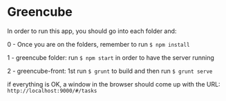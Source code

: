 # Greencube

In order to run this app, you should go into each folder and:

0 - Once you are on the folders, remember to run `$ npm install`

1 - greencube folder: run `$ npm start` in order to have the server running

2 - greencube-front: 1st  run `$ grunt` to build and then run  `$ grunt serve`

if everything is OK, a window in the browser should come up with the URL: `http://localhost:9000/#/tasks`
